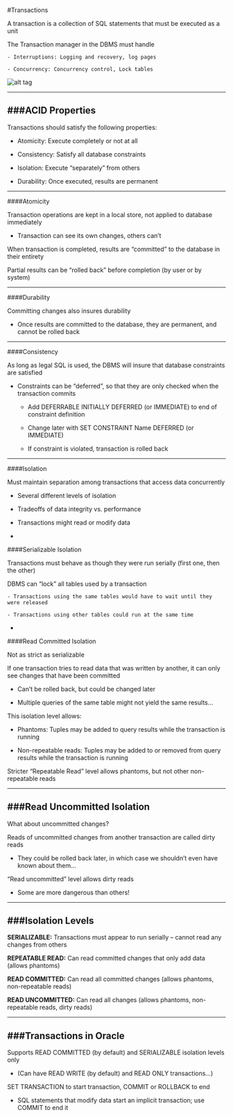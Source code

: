 #Transactions

A transaction is a collection of SQL statements that must be executed as a unit

The Transaction manager in the DBMS must handle

    - Interruptions: Logging and recovery, log pages

    - Concurrency: Concurrency control, Lock tables

![alt tag](pics/componentsOfDBMS)

***

###ACID Properties
-

Transactions should satisfy the following properties:

- Atomicity: Execute completely or not at all

- Consistency: Satisfy all database constraints

- Isolation: Execute “separately” from others

- Durability: Once executed, results are permanent

***

####Atomicity

Transaction operations are kept in a local store, not applied to database immediately

- Transaction can see its own changes, others can’t

When transaction is completed, results are “committed” to the database in their entirety

Partial results can be “rolled back” before completion (by user or by system)

***

####Durability

Committing changes also insures durability

- Once results are committed to the database, they are permanent, and cannot be rolled back

***

####Consistency

As long as legal SQL is used, the DBMS will insure that database constraints are satisfied

- Constraints can be “deferred”, so that they are only checked when the transaction commits

    - Add DEFERRABLE INITIALLY DEFERRED (or   IMMEDIATE) to end of constraint definition

    - Change later with SET CONSTRAINT Name   DEFERRED (or IMMEDIATE)

    - If constraint is violated, transaction is rolled back

***

####Isolation

Must maintain separation among transactions that access data concurrently

- Several different levels of isolation

- Tradeoffs of  data integrity vs. performance

- Transactions might read or modify data

-

####Serializable Isolation

Transactions must behave as though they were run serially (first one, then the other)

DBMS can “lock” all tables used by a transaction

    - Transactions using the same tables would have to wait until they were released

    - Transactions using other tables could run at the same time

-

####Read Committed Isolation

Not as strict as serializable

If one transaction tries to read data that was written by another, it can only see changes that have been committed

- Can’t be rolled back, but could be changed later

- Multiple queries of the same table might not yield the same results...

This isolation level allows:

- Phantoms: Tuples may be added to query results while the transaction is running

- Non-repeatable reads: Tuples may be added to or removed from query results while the transaction is running

Stricter “Repeatable Read” level allows phantoms, but not other non-repeatable reads

***

###Read Uncommitted Isolation
-

What about uncommitted changes?

Reads of uncommitted changes from another transaction are called dirty reads

- They could be rolled back later, in which case we shouldn’t even have known about them…

“Read uncommitted” level allows dirty reads

- Some are more dangerous than others!

***

###Isolation Levels
-

**SERIALIZABLE:** Transactions must appear to run serially – cannot read any changes from others

**REPEATABLE READ:** Can read committed changes that only add data (allows phantoms)

**READ COMMITTED:** Can read all committed changes (allows phantoms, non-repeatable reads)

**READ UNCOMMITTED:** Can read all changes (allows phantoms, non-repeatable reads, dirty reads)

***

###Transactions in Oracle
-

Supports READ COMMITTED (by default) and SERIALIZABLE isolation levels only

- (Can have READ WRITE (by default) and READ ONLY transactions…)

SET TRANSACTION to start transaction, COMMIT or ROLLBACK to end

- SQL statements that modify data start an implicit transaction; use COMMIT to end it
